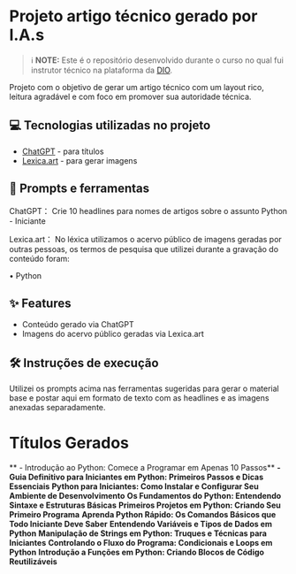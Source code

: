 # Projeto artigo técnico gerado por I.A.s


 > ℹ️ **NOTE:** Este é o repositório desenvolvido durante o curso no qual fui instrutor técnico na plataforma da [DIO](https://dio.me).

Projeto com o objetivo de gerar um artigo técnico com um layout rico, leitura agradável e com foco em promover sua autoridade técnica.

## 💻 Tecnologias utilizadas no projeto

- [ChatGPT](https://chat.openai.com/) - para títulos
- [Lexica.art](https://lexica.art/) - para gerar imagens

## 📄 Prompts e ferramentas


ChatGPT：
Crie 10 headlines para nomes de artigos sobre o assunto Python - Iniciante                                                                                     

Lexica.art：
No léxica utilizamos o acervo público de imagens geradas por outras pessoas, os termos de pesquisa que utilizei durante a gravação do conteúdo foram:

• Python



## ✨ Features

- Conteúdo gerado via ChatGPT
- Imagens do acervo público geradas via Lexica.art


## 🛠️ Instruções de execução

Utilizei os prompts acima nas ferramentas sugeridas para gerar o material base e postar aqui em formato de texto com as headlines e as imagens anexadas separadamente.


# Títulos Gerados

** - Introdução ao Python: Comece a Programar em Apenas 10 Passos**
**- Guia Definitivo para Iniciantes em Python: Primeiros Passos e Dicas Essenciais**
**Python para Iniciantes: Como Instalar e Configurar Seu Ambiente de Desenvolvimento**
**Os Fundamentos do Python: Entendendo Sintaxe e Estruturas Básicas**
**Primeiros Projetos em Python: Criando Seu Primeiro Programa**
**Aprenda Python Rápido: Os Comandos Básicos que Todo Iniciante Deve Saber**
**Entendendo Variáveis e Tipos de Dados em Python**
**Manipulação de Strings em Python: Truques e Técnicas para Iniciantes**
**Controlando o Fluxo do Programa: Condicionais e Loops em Python**
**Introdução a Funções em Python: Criando Blocos de Código Reutilizáveis**
